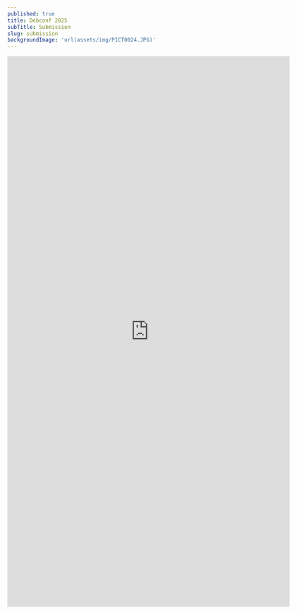 ```yaml
---
published: true
title: Debconf 2025
subTitle: Submission
slug: submission
backgroundImage: 'url(assets/img/PICT0024.JPG)'
---
```


<div class="container">
    <div class="row justify-content-center">
        <div class="text-center">
            <iframe src="https://hotrcpdebconf.diverse-team.fr/" width="640" height="1250" frameborder="0" marginheight="0" marginwidth="0">Chargement…</iframe>
        </div>
    </div>
</div>

